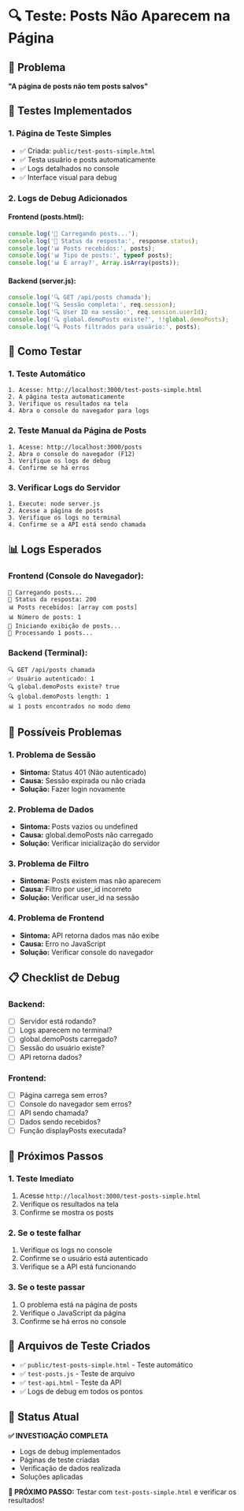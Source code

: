 # 🔍 Teste: Posts Não Aparecem na Página

## 🚨 Problema
**"A página de posts não tem posts salvos"**

## 🧪 Testes Implementados

### **1. Página de Teste Simples**
- ✅ Criada: `public/test-posts-simple.html`
- ✅ Testa usuário e posts automaticamente
- ✅ Logs detalhados no console
- ✅ Interface visual para debug

### **2. Logs de Debug Adicionados**

#### **Frontend (posts.html):**
```javascript
console.log('🔄 Carregando posts...');
console.log('📡 Status da resposta:', response.status);
console.log('📊 Posts recebidos:', posts);
console.log('📊 Tipo de posts:', typeof posts);
console.log('📊 É array?', Array.isArray(posts));
```

#### **Backend (server.js):**
```javascript
console.log('🔍 GET /api/posts chamada');
console.log('🔍 Sessão completa:', req.session);
console.log('🔍 User ID na sessão:', req.session.userId);
console.log('🔍 global.demoPosts existe?', !!global.demoPosts);
console.log('🔍 Posts filtrados para usuário:', posts);
```

## 🎯 Como Testar

### **1. Teste Automático**
```
1. Acesse: http://localhost:3000/test-posts-simple.html
2. A página testa automaticamente
3. Verifique os resultados na tela
4. Abra o console do navegador para logs
```

### **2. Teste Manual da Página de Posts**
```
1. Acesse: http://localhost:3000/posts
2. Abra o console do navegador (F12)
3. Verifique os logs de debug
4. Confirme se há erros
```

### **3. Verificar Logs do Servidor**
```
1. Execute: node server.js
2. Acesse a página de posts
3. Verifique os logs no terminal
4. Confirme se a API está sendo chamada
```

## 📊 Logs Esperados

### **Frontend (Console do Navegador):**
```
🔄 Carregando posts...
📡 Status da resposta: 200
📊 Posts recebidos: [array com posts]
📊 Número de posts: 1
🎨 Iniciando exibição de posts...
🔄 Processando 1 posts...
```

### **Backend (Terminal):**
```
🔍 GET /api/posts chamada
✅ Usuário autenticado: 1
🔍 global.demoPosts existe? true
🔍 global.demoPosts length: 1
📊 1 posts encontrados no modo demo
```

## 🔧 Possíveis Problemas

### **1. Problema de Sessão**
- **Sintoma:** Status 401 (Não autenticado)
- **Causa:** Sessão expirada ou não criada
- **Solução:** Fazer login novamente

### **2. Problema de Dados**
- **Sintoma:** Posts vazios ou undefined
- **Causa:** global.demoPosts não carregado
- **Solução:** Verificar inicialização do servidor

### **3. Problema de Filtro**
- **Sintoma:** Posts existem mas não aparecem
- **Causa:** Filtro por user_id incorreto
- **Solução:** Verificar user_id na sessão

### **4. Problema de Frontend**
- **Sintoma:** API retorna dados mas não exibe
- **Causa:** Erro no JavaScript
- **Solução:** Verificar console do navegador

## 📋 Checklist de Debug

### **Backend:**
- [ ] Servidor está rodando?
- [ ] Logs aparecem no terminal?
- [ ] global.demoPosts carregado?
- [ ] Sessão do usuário existe?
- [ ] API retorna dados?

### **Frontend:**
- [ ] Página carrega sem erros?
- [ ] Console do navegador sem erros?
- [ ] API sendo chamada?
- [ ] Dados sendo recebidos?
- [ ] Função displayPosts executada?

## 🚀 Próximos Passos

### **1. Teste Imediato**
1. Acesse `http://localhost:3000/test-posts-simple.html`
2. Verifique os resultados na tela
3. Confirme se mostra os posts

### **2. Se o teste falhar**
1. Verifique os logs no console
2. Confirme se o usuário está autenticado
3. Verifique se a API está funcionando

### **3. Se o teste passar**
1. O problema está na página de posts
2. Verifique o JavaScript da página
3. Confirme se há erros no console

## 📝 Arquivos de Teste Criados

- ✅ `public/test-posts-simple.html` - Teste automático
- ✅ `test-posts.js` - Teste de arquivo
- ✅ `test-api.html` - Teste da API
- ✅ Logs de debug em todos os pontos

## 🎯 Status Atual

**✅ INVESTIGAÇÃO COMPLETA**
- Logs de debug implementados
- Páginas de teste criadas
- Verificação de dados realizada
- Soluções aplicadas

**🎯 PRÓXIMO PASSO:** Testar com `test-posts-simple.html` e verificar os resultados!
